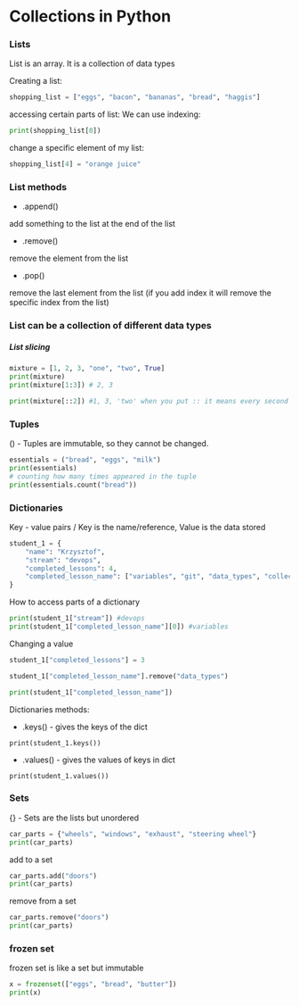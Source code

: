 # Collections in Python

### Lists 

List is an array. It is a collection of data types

Creating a list:

```python
shopping_list = ["eggs", "bacon", "bananas", "bread", "haggis"]
```

accessing certain parts of list:
We can use indexing:

```python
print(shopping_list[0])
```

change a specific element of my list:

```python
shopping_list[4] = "orange juice"
```

### List methods

* .append()

add something to the list at the end of the list

* .remove()

remove the element from the list

* .pop()

remove the last element from the list (if you add index it will remove the specific index from the list)

### List can be a collection of different data types

##### List slicing

```python
mixture = [1, 2, 3, "one", "two", True]
print(mixture)
print(mixture[1:3]) # 2, 3

print(mixture[::2]) #1, 3, 'two' when you put :: it means every second step skip over
```

### Tuples

 () - Tuples are immutable, so they cannot be changed.
 
```python
essentials = ("bread", "eggs", "milk")
print(essentials)
# counting how many times appeared in the tuple
print(essentials.count("bread"))
```
### Dictionaries

Key - value pairs / Key is the name/reference, Value is the data stored

```python
student_1 = {
    "name": "Krzysztof",
    "stream": "devops",
    "completed_lessons": 4,
    "completed_lesson_name": ["variables", "git", "data_types", "collections"]
}
```

How to access parts of a dictionary

```python
print(student_1["stream"]) #devops
print(student_1["completed_lesson_name"][0]) #variables
```

Changing a value

```python
student_1["completed_lessons"] = 3

student_1["completed_lesson_name"].remove("data_types")

print(student_1["completed_lesson_name"])
```

Dictionaries methods:

* .keys() - gives the keys of the dict

`print(student_1.keys())`

* .values() - gives the values of keys in dict

`print(student_1.values())`

### Sets

{} - Sets are the lists but unordered
```python
car_parts = {"wheels", "windows", "exhaust", "steering wheel"}
print(car_parts)
```


add to a set
```python
car_parts.add("doors")
print(car_parts)
```


remove from a set
```python
car_parts.remove("doors")
print(car_parts)
```


### frozen set
frozen set is like a set but immutable
```python
x = frozenset(["eggs", "bread", "butter"])
print(x)
```
